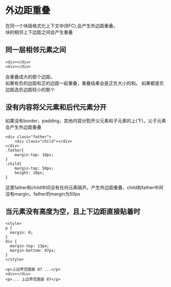 # 外边距重叠

在同一个块级格式化上下文中(BFC),会产生外边距重叠。  
块的相邻上下边距之间会产生重叠

## 同一层相邻元素之间

```
<div></div>
<div></div>
```

会重叠成大的那个边距。  
如果有负的边距和正的边距一起重叠，重叠结果会是正负大小的和。
如果都是负边距选负边距较小的那个

## 没有内容将父元素和后代元素分开

如果没有border，padding，其他内容分割开父元素和子元素的上(下)，父子元素会产生外边距重叠

```
<div class="father">
    <div class="child"></div>
</div>
.father{
    margin-top: 10px;
}
.child{
    margin-top: 50px;
    height: 10px;
}
```

这里father和child中间没有任何元素隔开。产生外边距重叠，child和father中间没有margin，father的margin为50px

## 当元素没有高度为空，且上下边距直接贴着时

```
<style>
​​​​​​p {
  margin: 0;
}
div {
  margin-top: 13px;
  margin-bottom: 87px;
}
</style>

<p>上边界范围是 87 ...</p>
<div></div>
<p>... 上边界范围是 87</p>
```